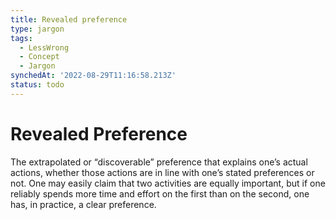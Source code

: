 ```yaml
---
title: Revealed preference
type: jargon
tags:
  - LessWrong
  - Concept
  - Jargon
synchedAt: '2022-08-29T11:16:58.213Z'
status: todo
---
```


# Revealed Preference

The extrapolated or “discoverable” preference that explains one’s actual actions, whether those actions are in line with one’s stated preferences or not. One may easily claim that two activities are equally important, but if one reliably spends more time and effort on the first than on the second, one has, in practice, a clear preference.
 
